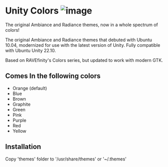 # Unity Colors ![image](https://user-images.githubusercontent.com/81934761/230744356-a7826d23-9a6d-4f71-806b-052207699919.png)

The original Ambiance and Radiance themes, now in a whole spectrum of colors!

The original Ambiance and Radiance themes that debuted with Ubuntu 10.04, modernized for use with the latest version of Unity. Fully compatible with Ubuntu Unity 22.10. 

Based on RAVEfinity's Colors series, but updated to work with modern GTK.

## Comes In the following colors
- Orange (default)
- Blue
- Brown
- Graphite
- Green
- Pink
- Purple
- Red
- Yellow

## Installation
Copy 'themes' folder to '/usr/share/themes' or '~/.themes'

